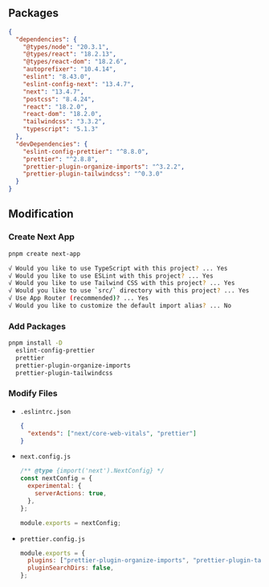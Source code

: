 ## Packages

```json
{
  "dependencies": {
    "@types/node": "20.3.1",
    "@types/react": "18.2.13",
    "@types/react-dom": "18.2.6",
    "autoprefixer": "10.4.14",
    "eslint": "8.43.0",
    "eslint-config-next": "13.4.7",
    "next": "13.4.7",
    "postcss": "8.4.24",
    "react": "18.2.0",
    "react-dom": "18.2.0",
    "tailwindcss": "3.3.2",
    "typescript": "5.1.3"
  },
  "devDependencies": {
    "eslint-config-prettier": "^8.8.0",
    "prettier": "^2.8.8",
    "prettier-plugin-organize-imports": "^3.2.2",
    "prettier-plugin-tailwindcss": "^0.3.0"
  }
}
```

## Modification

### Create Next App

```bash
pnpm create next-app

√ Would you like to use TypeScript with this project? ... Yes
√ Would you like to use ESLint with this project? ... Yes
√ Would you like to use Tailwind CSS with this project? ... Yes
√ Would you like to use `src/` directory with this project? ... Yes
√ Use App Router (recommended)? ... Yes
√ Would you like to customize the default import alias? ... No
```

### Add Packages

```bash
pnpm install -D
  eslint-config-prettier
  prettier
  prettier-plugin-organize-imports
  prettier-plugin-tailwindcss
```

### Modify Files

- `.eslintrc.json`
  ```json
  {
    "extends": ["next/core-web-vitals", "prettier"]
  }
  ```

- `next.config.js`
  ```javascript
  /** @type {import('next').NextConfig} */
  const nextConfig = {
    experimental: {
      serverActions: true,
    },
  };

  module.exports = nextConfig;
  ```

- `prettier.config.js`
  ```javascript
  module.exports = {
    plugins: ["prettier-plugin-organize-imports", "prettier-plugin-tailwindcss"],
    pluginSearchDirs: false,
  };

  ```
